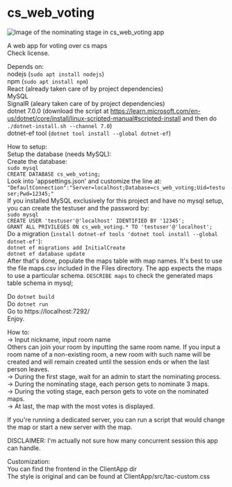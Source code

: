 # cs_web_voting

![Image of the nominating stage in cs_web_voting app](https://github.com/josefc12/cs_web_voting/blob/main/Images/cs_web_voting_Nominating.png)  

A web app for voting over cs maps  
Check license.

Depends on:  
nodejs (```sudo apt install nodejs```)  
npm (```sudo apt install npm```)  
React (already taken care of by project dependencies)  
MySQL  
SignalR (aleary taken care of by project dependencies)  
dotnet 7.0.0 (download the script at https://learn.microsoft.com/en-us/dotnet/core/install/linux-scripted-manual#scripted-install and then do ```./dotnet-install.sh --channel 7.0```)  
dotnet-ef tool (```dotnet tool install --global dotnet-ef```)  

How to setup:  
Setup the database (needs MySQL):  
    Create the database:  
    ```sudo mysql```  
    ```CREATE DATABASE cs_web_voting;```  
    Look into 'appsettings.json' and customize the line at:  
    ```"DefaultConnection":"Server=localhost;Database=cs_web_voting;Uid=testuser;Pwd=12345;"```  
    If you installed MySQL exclusively for this project and have no mysql setup, you can create the testuser and the password by:  
        ```sudo mysql```  
        ```CREATE USER 'testuser'@'localhost' IDENTIFIED BY '12345';```  
        ```GRANT ALL PRIVILEGES ON cs_web_voting.* TO 'testuser'@'localhost';```  
    Do a migration (```install dotnet-ef tools 'dotnet tool install --global dotnet-ef'```):  
        ```dotnet ef migrations add InitialCreate```  
        ```dotnet ef database update```  
    After that's done, populate the maps table with map names. It's best to use the file maps.csv included in the Files directory. The app expects the maps to use a particular schema. ```DESCRIBE maps``` to check the generated maps table schema in mysql;  

Do ```dotnet build```  
Do ```dotnet run```  
Go to https://localhost:7292/  
Enjoy.  

How to:  
-> Input nickname, input room name  
    Others can join your room by inputting the same room name. If you input a room name of a non-existing room, a new room with such name will be created and will remain created until the session ends or when the last person leaves.  
-> During the first stage, wait for an admin to start the nominating process.  
-> During the nominating stage, each person gets to nominate 3 maps.  
-> During the voting stage, each person gets to vote on the nominated maps.  
-> At last, the map with the most votes is displayed.  

If you're running a dedicated server, you can run a script that would change the map or start a new server with the map.  

DISCLAIMER: I'm actually not sure how many concurrent session this app can handle.  

Customization:  
You can find the frontend in the ClientApp dir  
The style is original and can be found at ClientApp/src/tac-custom.css  
